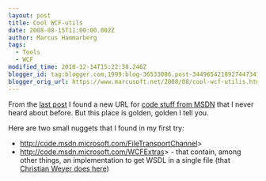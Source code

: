 ```yaml
---
layout: post
title: Cool WCF-utils
date: 2008-08-15T11:00:00.002Z
author: Marcus Hammarberg
tags:
  - Tools
  - WCF
modified_time: 2010-12-14T15:22:38.246Z
blogger_id: tag:blogger.com,1999:blog-36533086.post-3449654218927447341
blogger_orig_url: https://www.marcusoft.net/2008/08/cool-wcf-utilis.html
---
```



From the [last
post](https://www.marcusoft.net/2008/08/i-like-powercommands-for-visual-studio.html)
I found a new URL for [code stuff from MSDN](http://code.msdn.microsoft.com/)
that I never heard about before. But this place is golden, golden I tell
you.

Here are two small nuggets that I found in my first try:

- <http://code.msdn.microsoft.com/FileTransportChannel>>
- <http://code.msdn.microsoft.com/WCFExtras>> - that contain, among
    other things, an implementation to get WSDL in a single file (that
    [Christian Weyer does
    here](https://www.marcusoft.net/2008/08/wcf-wsdl-and-differences-from-web.html))
